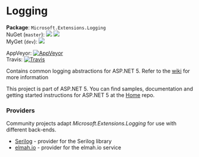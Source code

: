 Logging
=======

**Package**: `Microsoft.Extensions.Logging`  
NuGet (`master`): [![](http://img.shields.io/nuget/v/Microsoft.Extensions.Logging.svg?style=flat-square)](http://www.nuget.org/packages/Microsoft.Extensions.Logging) [![](http://img.shields.io/nuget/dt/Microsoft.Extensions.Logging.svg?style=flat-square)](http://www.nuget.org/packages/Microsoft.Extensions.Logging)  
MyGet (`dev`): [![](http://img.shields.io/myget/aspnetvnext/v/Microsoft.Extensions.Logging.svg?style=flat-square)](https://www.myget.org/gallery/aspnetvnext)  

AppVeyor: [![AppVeyor](https://ci.appveyor.com/api/projects/status/i0hdtuq4m6pwfp2s/branch/dev?svg=true)](https://ci.appveyor.com/project/aspnetci/Logging/branch/dev)  
Travis:   [![Travis](https://travis-ci.org/aspnet/Logging.svg?branch=dev)](https://travis-ci.org/aspnet/Logging)

Contains common logging abstractions for ASP.NET 5. Refer to the [wiki](https://github.com/aspnet/Logging/wiki) for more information

This project is part of ASP.NET 5. You can find samples, documentation and getting started instructions for ASP.NET 5 at the [Home](https://github.com/aspnet/home) repo.

### Providers

Community projects adapt _Microsoft.Extensions.Logging_ for use with different back-ends.

 * [Serilog](https://github.com/serilog/serilog-framework-logging) - provider for the Serilog library
 * [elmah.io](https://github.com/elmahio/Elmah.Io.Framework.Logging) - provider for the elmah.io service
 